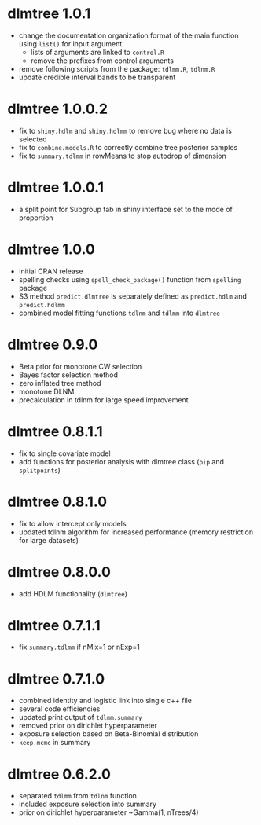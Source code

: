 # dlmtree 1.0.1
* change the documentation organization format of the main function using `list()` for input argument
  - lists of arguments are linked to `control.R`
  - remove the prefixes from control arguments
* remove following scripts from the package: `tdlmm.R`, `tdlnm.R`
* update credible interval bands to be transparent

# dlmtree 1.0.0.2
* fix to `shiny.hdlm` and `shiny.hdlmm` to remove bug where no data is selected
* fix to `combine.models.R` to correctly combine tree posterior samples
* fix to `summary.tdlmm` in rowMeans to stop autodrop of dimension

# dlmtree 1.0.0.1
* a split point for Subgroup tab in shiny interface set to the mode of proportion

# dlmtree 1.0.0
* initial CRAN release
* spelling checks using `spell_check_package()` function from `spelling` package
* S3 method `predict.dlmtree` is separately defined as `predict.hdlm` and `predict.hdlmm`
* combined model fitting functions `tdlnm` and `tdlmm` into `dlmtree`

# dlmtree 0.9.0
* Beta prior for monotone CW selection
* Bayes factor selection method
* zero inflated tree method
* monotone DLNM
* precalculation in tdlnm for large speed improvement

# dlmtree 0.8.1.1
* fix to single covariate model
* add functions for posterior analysis with dlmtree class (`pip` and `splitpoints`)

# dlmtree 0.8.1.0
* fix to allow intercept only models
* updated tdlnm algorithm for increased performance (memory restriction for large datasets)

# dlmtree 0.8.0.0
* add HDLM functionality (`dlmtree`)

# dlmtree 0.7.1.1
* fix `summary.tdlmm` if nMix=1 or nExp=1

# dlmtree 0.7.1.0
* combined identity and logistic link into single c++ file
* several code efficiencies
* updated print output of `tdlmm.summary`
* removed prior on dirichlet hyperparameter
* exposure selection based on Beta-Binomial distribution
* `keep.mcmc` in summary

# dlmtree 0.6.2.0
* separated `tdlmm` from `tdlnm` function
* included exposure selection into summary
* prior on dirichlet hyperparameter ~Gamma(1, nTrees/4)
